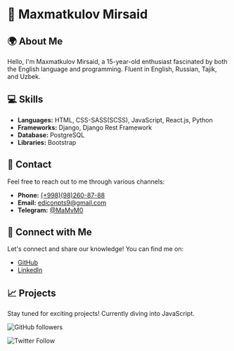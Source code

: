 # 👋 Maxmatkulov Mirsaid

## 🌍 About Me
Hello, I'm Maxmatkulov Mirsaid, a 15-year-old enthusiast fascinated by both the English language and programming. Fluent in English, Russian, Tajik, and Uzbek.

## 💻 Skills
- **Languages:** HTML, CSS-SASS(SCSS), JavaScript, React.js, Python
- **Frameworks:** Django, Django Rest Framework
- **Database:** PostgreSQL
- **Libraries:** Bootstrap

## 📱 Contact
Feel free to reach out to me through various channels:
- **Phone:** [(+998)(98)260-87-88](tel:+998982608788)
- **Email:** [ediconpts9@gmail.com](mailto:ediconpts9@gmail.com)
- **Telegram:** [@MaMvM0](https://t.me/MaMvM0)

## 🚀 Connect with Me
Let's connect and share our knowledge! You can find me on:
- [GitHub](https://github.com/0MAVM0)
- [LinkedIn](https://www.linkedin.com/in/0MAVM0)

## 📈 Projects
Stay tuned for exciting projects! Currently diving into JavaScript.

![GitHub followers](https://img.shields.io/github/followers/0MAVM0?label=Follow&style=social)

![Twitter Follow](https://img.shields.io/twitter/follow/0MAVM0?label=Follow&style=social)
